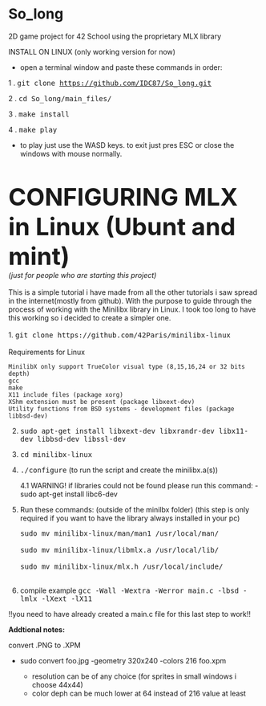# So_long
2D game project for 42 School using the proprietary MLX library


INSTALL ON LINUX (only working version for now)

- open a terminal window and paste these commands in order:

1 . <tt>git clone https://github.com/IDC87/So_long.git</tt>

2 . <tt>cd So_long/main_files/</tt>

3 . <tt>make install</tt> 

4 . <tt>make play</tt> 

- to play just use the WASD keys. to exit just pres ESC or close the windows with mouse normally.
<br> 
<br> 
<b> <font size="7"> CONFIGURING MLX in Linux (Ubunt and mint)</font></b><br>
<i> (just for people who are starting this project)</i>
<br>
<br> 
This is a simple tutorial i have made from all the other tutorials i saw spread in the internet(mostly from github). With the purpose to guide through the process of working with the Minilibx library in Linux.
I took too long to have this working so i decided to create a simpler one.
<br><br> 
1. <tt>git clone https://github.com/42Paris/minilibx-linux</tt>
<br><br> 
 Requirements for Linux

    MinilibX only support TrueColor visual type (8,15,16,24 or 32 bits depth)
    gcc
    make
    X11 include files (package xorg)
    XShm extension must be present (package libxext-dev)
    Utility functions from BSD systems - development files (package libbsd-dev)

2. <tt>sudo apt-get install libxext-dev libxrandr-dev libx11-dev libbsd-dev libssl-dev</tt>

3. <tt>cd minilibx-linux</tt>

4. <tt>./configure</tt> (to run the script and create the minilibx.a(s))

    4.1 WARNING! if libraries could not be found please run this command:  - sudo apt-get install libc6-dev 

5. Run these commands: (outside of the minilbx folder)
   (this step is only required if you want to have the library always installed in your pc)

	<tt>sudo mv minilibx-linux/man/man1 /usr/local/man/</tt><br><br> 
	<tt>sudo mv minilibx-linux/libmlx.a /usr/local/lib/</tt><br><br> 
	<tt>sudo mv minilibx-linux/mlx.h /usr/local/include/</tt><br><br> 

6. compile example 
 <tt>gcc -Wall -Wextra -Werror main.c -lbsd -lmlx -lXext -lX11</tt>

 !!you need to have already created a main.c file for this last step to work!!



<b> Addtional notes:</b>

 convert .PNG to .XPM

 - sudo convert foo.jpg -geometry 320x240 -colors 216 foo.xpm

      - resolution can be of any choice (for sprites in small windows i choose 44x44)
      - color deph can be much lower at 64 instead of 216 value at least
